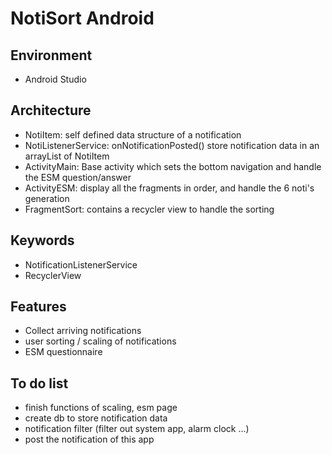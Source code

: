 # NotiSort Android

Environment
---
* Android Studio

Architecture
---
* NotiItem: self defined data structure of a notification
* NotiListenerService: onNotificationPosted() store notification data in an arrayList of NotiItem
* ActivityMain: Base activity which sets the bottom navigation and handle the ESM question/answer
* ActivityESM: display all the fragments in order, and handle the 6 noti's generation
* FragmentSort: contains a recycler view to handle the sorting

Keywords
---
* NotificationListenerService
* RecyclerView

Features
---
* Collect arriving notifications
* user sorting / scaling of notifications
* ESM questionnaire

To do list
---
* finish functions of scaling, esm page
* create db to store notification data
* notification filter (filter out system app, alarm clock ...)
* post the notification of this app
